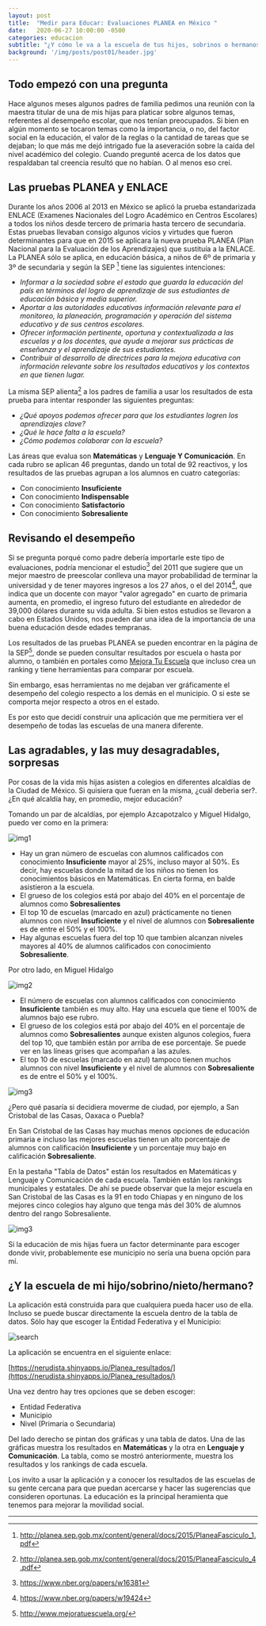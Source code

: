 ```yaml
---
layout: post
title:  "Medir para Educar: Evaluaciones PLANEA en México "
date:   2020-06-27 10:00:00 -0500
categories: educacion
subtitle: "¿Y cómo le va a la escuela de tus hijos, sobrinos o hermanos?"
background: '/img/posts/post01/header.jpg'
---
```


## Todo empezó con una pregunta

Hace algunos meses algunos padres de familia pedimos una reunión con la maestra titular de una de mis hijas para platicar sobre algunos temas, referentes al desempeño escolar, que nos tenían preocupados. Si bien en algún momento se tocaron temas como la importancia, o no, del factor social en la educación, el valor de la reglas o la cantidad de tareas que se dejaban; lo que más me dejó intrigado fue la aseveración sobre la caída del nivel académico del colegio. Cuando pregunté acerca de los datos que respaldaban tal creencia resultó que no habían. O al menos eso creí. 

## Las pruebas PLANEA y ENLACE

Durante los años 2006 al 2013 en México se aplicó la prueba estandarizada ENLACE (Examenes Nacionales del Logro Académico en Centros Escolares) a todos los niños desde tercero de primaria hasta tercero de secundaria. Estas pruebas llevaban consigo algunos vicios y virtudes que fueron determinantes para que en 2015 se aplicara la nueva prueba PLANEA (Plan Nacional para la Evaluación de los Aprendizajes) que sustituía a la ENLACE. La PLANEA sólo se aplica, en educación básica, a niños de 6º de primaria y 3º de secundaria y según la SEP [^1] tiene las siguientes intenciones:

- *Informar a la sociedad sobre el estado que guarda la educación del país en términos del logro de aprendizaje de sus estudiantes de educación básica y media superior.*
- *Aportar a las autoridades educativas información relevante para el monitoreo, la planeación, programación y operación del sistema educativo y de sus centros escolares.*
- *Ofrecer información pertinente, oportuna y contextualizada a las escuelas y a los docentes, que ayude a mejorar sus prácticas de enseñanza y el aprendizaje de sus estudiantes.*
- *Contribuir al desarrollo de directrices para la mejora educativa con información relevante sobre los resultados educativos y los contextos en que tienen lugar.*

La misma SEP alienta[^2] a los padres de familia a usar los resultados de esta prueba para intentar responder las siguientes preguntas:

- *¿Qué apoyos podemos ofrecer para que los estudiantes logren los aprendizajes clave?*
- *¿Qué le hace falta a la escuela?*
- *¿Cómo podemos colaborar con la escuela?*


Las áreas que evalua son **Matemáticas** y **Lenguaje Y Comunicación**. En cada rubro se aplican 46 preguntas, dando un total de 92 reactivos, y los resultados de las pruebas agrupan a los alumnos en cuatro categorías:

- Con conocimiento **Insuficiente**
- Con conocimiento **Indispensable**
- Con conocimiento **Satisfactorio**
- Con conocimiento **Sobresaliente**

## Revisando el desempeño

Si se pregunta porqué como padre debería importarle este tipo de evaluaciones, podría mencionar el estudio[^3] del 2011 que sugiere que un mejor maestro de preescolar conlleva una mayor probabilidad de terminar la universidad  y de tener mayores ingresos a los 27 años, o el del 2014[^4], que indica que un docente con mayor "valor agregado" en cuarto de primaria aumenta, en promedio, el ingreso futuro del estudiante en alrededor de 39,000 dólares durante su vida adulta. Si bien estos estudios se llevaron a cabo en Estados Unidos, nos pueden dar una idea de la importancia de una buena educación desde edades tempranas.

Los resultados de las pruebas PLANEA se pueden encontrar en la página de la SEP[^5], donde se pueden consultar resultados por escuela o hasta por alumno, o también en portales como [Mejora Tu Escuela](http://www.mejoratuescuela.org/) que incluso crea un ranking y tiene herramientas para comparar por escuela.

Sin embargo, esas herramientas no me dejaban ver gráficamente el desempeño del colegio respecto a los demás en el municipio. O si este se comporta mejor respecto a otros en el estado.

Es por esto que decidí construir una aplicación que me permitiera ver el desempeño de todas las escuelas de una manera diferente.

## Las agradables, y las muy desagradables, sorpresas

Por cosas de la vida mis hijas asisten a colegios en diferentes alcaldías de la Ciudad de México. Si quisiera que fueran en la misma, ¿cuál deberìa ser?. ¿En qué alcaldía hay, en promedio, mejor educación?

Tomando un par de alcaldías, por ejemplo Azcapotzalco y Miguel Hidalgo, puedo ver como en la primera:

![img1](/img/posts/post01/Azcapo.png)

- Hay un gran número de escuelas con alumnos calificados con conocimiento **Insuficiente** mayor al 25%, incluso mayor al 50%. Es decir, hay escuelas donde la mitad de los niños no tienen los conocimientos básicos en Matemáticas. En cierta forma, en balde asistieron a la escuela.
- El grueso de los colegios está por abajo del 40% en el porcentaje de alumnos como **Sobresalientes** 
- El top 10 de escuelas (marcado en azul) prácticamente no tienen alumnos con nivel **Insuficiente** y el nivel de alumnos con **Sobresaliente** es de entre el 50% y el 100%.
- Hay algunas escuelas fuera del top 10 que tambien alcanzan niveles mayores al 40% de alumnos calificados con conocimiento **Sobresaliente**.


Por otro lado, en Miguel Hidalgo

![img2](/img/posts/post01/MH.png)

- El número de escuelas con alumnos calificados con conocimiento **Insuficiente** también es muy alto. Hay una escuela que tiene el 100% de alumnos bajo ese rubro.
- El grueso de los colegios está por abajo del 40% en el porcentaje de alumnos como **Sobresalientes**  aunque existen algunos colegios, fuera del top 10, que también están por arriba de ese porcentaje. Se puede ver en las líneas grises que acompañan a las azules.
- El top 10 de escuelas (marcado en azul) tampoco tienen muchos alumnos con nivel **Insuficiente** y el nivel de alumnos con **Sobresaliente** es de entre el 50% y el 100%.

![img3](/img/posts/post01/tabla_azca.png)

¿Pero qué pasaría si decidiera moverme de ciudad, por ejemplo, a San Cristobal de las Casas, Oaxaca o Puebla? 

En San Cristobal de las Casas hay muchas menos opciones de educación primaria e incluso las mejores escuelas tienen un alto porcentaje de alumnos con calificación **Insuficiente** y un porcentaje muy bajo en calificación **Sobresaliente**.

En la pestaña "Tabla de Datos" están los resultados en Matemáticas y Lenguaje y Comunicación de cada escuela. También están los rankings municipales y estatales. De ahí se puede observar que la mejor escuela en San Cristobal de las Casas es la 91 en todo Chiapas y en ninguno de los mejores cinco colegios hay alguno que tenga más del 30% de alumnos dentro del rango Sobresaliente.

![img3](/img/posts/post01/San_Cristobal_Tabla.png)


Si la educación de mis hijas fuera un factor determinante para escoger donde vivir, probablemente ese municipio no sería una buena opción para mí.

## ¿Y la escuela de mi hijo/sobrino/nieto/hermano?

La aplicación está construida para que cualquiera pueda hacer uso de ella. Incluso se puede buscar directamente la escuela dentro de la tabla de datos. Sólo hay que escoger la Entidad Federativa y el Municipio:

![search](/img/posts/post01/Search.png)


La aplicación se encuentra en el siguiente enlace:

[https://nerudista.shinyapps.io/Planea_resultados/](https://nerudista.shinyapps.io/Planea_resultados/)


Una vez dentro hay tres opciones que se deben escoger:

- Entidad Federativa
- Municipio
- Nivel (Primaria o Secundaria)

Del lado derecho se pintan dos gráficas y una tabla de datos. Una de las gráficas muestra los resultados en **Matemáticas** y la otra en **Lenguaje y Comunicación**. La tabla, como se mostró anteriormente, muestra los resultados y los rankings de cada escuela.

Los invito a usar la aplicación y a conocer los resultados de las escuelas de su gente cercana para que puedan acercarse y hacer las sugerencias que consideren oportunas. La educación es la principal heramienta que tenemos para mejorar la movilidad social. 

 

---------------------------------------------
[^1]: http://planea.sep.gob.mx/content/general/docs/2015/PlaneaFasciculo_1.pdf
[^2]: http://planea.sep.gob.mx/content/general/docs/2015/PlaneaFasciculo_4.pdf
[^3]: https://www.nber.org/papers/w16381
[^4]: https://www.nber.org/papers/w19424
[^5]: http://www.mejoratuescuela.org/
